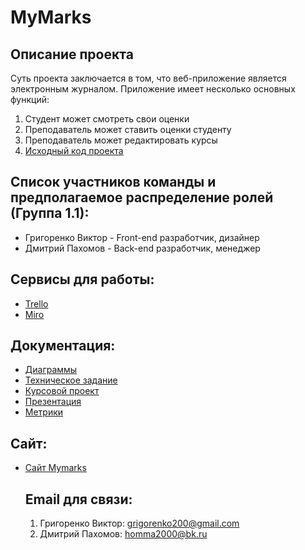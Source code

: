 # MyMarks
<p align="center"></p>

<p align="center">

<h2>Описание проекта</h2>
Суть проекта заключается в том, что веб-приложение является электронным журналом. Приложение имеет несколько основных функций:
<ol>
<li>Студент может смотреть свои оценки</li>
<li>Преподаватель может ставить оценки студенту</li>
<li>Преподаватель может редактировать курсы</li>
<li><a href="https://github.com/VictorGrig32/MyMarks/tree/main/Project">Исходный код проекта</a></li>
</ol>
<h2>Список участников команды и предполагаемое распределение ролей (Группа 1.1):</h2>
<ul>
<li>Григоренко Виктор - Front-end разработчик, дизайнер </li>
<li>Дмитрий Пахомов - Back-end разработчик, менеджер</li>
</ul>
<h2>Сервисы для работы:</h2>
<ul>
<li><a href="https://trello.com/b/4dR63xVL/оценочник">Trello</a></li>
<li><a href="https://miro.com/app/board/o9J_lORfzBQ=/">Miro</a></li>
</ul>
<h2>Документация:</h2>
<ul>
<li><a href="https://github.com/VictorGrig32/MyMarks/tree/main/documents/Диаграммы">Диаграммы</a></li> 
<li><a href="https://github.com/VictorGrig32/Evaluator/blob/843e6c3e0c2af266ecc065ed5c93d11a7b10d4b1/documents/Tekhnicheskoe_zadanie_5_komanda.pdf">Техническое задание</a></li>
<li><a href="https://github.com/VictorGrig32/Evaluator/blob/9c3c072432e795b3a96fabb335c9573324f9219d/documents/Kursovaya_mymarks.pdf">Курсовой проект</a></li>
<li><a href="https://github.com/VictorGrig32/Evaluator/blob/843e6c3e0c2af266ecc065ed5c93d11a7b10d4b1/documents/Prezentation_mymarks.pdf">Презентация</a></li>
<li><a href="https://metrika.yandex.ru/dashboard?id=82166278">Метрики</a></li>
</ul>
<h2>Сайт:</h2>
<ul>
<li><a href="http://a0525177.xsph.ru/site/index">Сайт Mymarks</a></li>
<h2>Email для связи:</h2>
<ol>
<li>Григоренко Виктор: <a href="grigorenko200@gmail.com">grigorenko200@gmail.com</a></li>
<li>Дмитрий Пахомов: <a href="homma2000@bk.ru">homma2000@bk.ru</a></li>
</ol>
